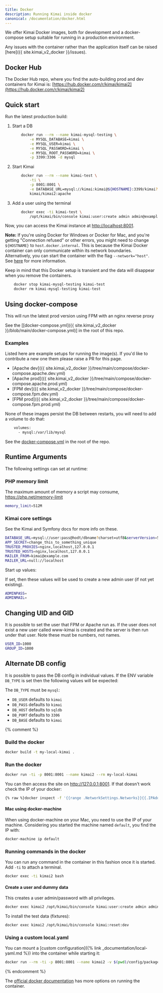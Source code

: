 ```yaml
---
title: Docker
description: Running Kimai inside docker
canonical: /documentation/docker.html
---
```


We offer Kimai Docker images, both for development and a docker-compose setup suitable for running in a production environment.

Any issues with the container rather than the application itself can be raised [here]({{ site.kimai_v2_docker }}/issues).

## Docker Hub

The Docker Hub repo, where you find the auto-building prod and dev containers for Kimai is: [https://hub.docker.com/r/kimai/kimai2](https://hub.docker.com/r/kimai/kimai2) 

## Quick start

Run the latest production build:

1. Start a DB

    ```bash
        docker run --rm --name kimai-mysql-testing \
            -e MYSQL_DATABASE=kimai \
            -e MYSQL_USER=kimai \
            -e MYSQL_PASSWORD=kimai \
            -e MYSQL_ROOT_PASSWORD=kimai \
            -p 3399:3306 -d mysql
    ```

2. Start Kimai

    ```bash
        docker run --rm --name kimai-test \
            -ti \
            -p 8001:8001 \
            -e DATABASE_URL=mysql://kimai:kimai@${HOSTNAME}:3399/kimai?charset=utf8&serverVersion=5.7 \
            kimai/kimai2:apache
    ```

3. Add a user using the terminal

    ```bash
        docker exec -ti kimai-test \
            /opt/kimai/bin/console kimai:user:create admin admin@example.com ROLE_SUPER_ADMIN
    ```

Now, you can access the Kimai instance at <http://localhost:8001>.

__Note:__
If you're using Docker for Windows or Docker for Mac, and you're getting "Connection refused" or other errors, you might need to change `${HOSTNAME}` to `host.docker.internal`.
This is because the Kimai Docker container can only communicate within its network boundaries. Alternatively, you can start the container with the flag `--network="host"`.
See [here](https://stackoverflow.com/questions/24319662/from-inside-of-a-docker-container-how-do-i-connect-to-the-localhost-of-the-mach) for more information.

Keep in mind that this Docker setup is transient and the data will disappear when you remove the containers.

```bash
    docker stop kimai-mysql-testing kimai-test
    docker rm kimai-mysql-testing kimai-test
```

## Using docker-compose

This will run the latest prod version using FPM with an nginx reverse proxy

See the [[docker-compose.yml]({{ site.kimai_v2_docker }}/blob/main/docker-compose.yml)] in the root of this repo.

### Examples

Listed here are example setups for running the image(s). If you'd like to contribute a new one them please raise a PR for this page.

* [Apache dev]({{ site.kimai_v2_docker }}/tree/main/compose/docker-compose.apache.dev.yml)
* [Apache prod]({{ site.kimai_v2_docker }}/tree/main/compose/docker-compose.apache.prod.yml)
* [FPM dev]({{ site.kimai_v2_docker }}/tree/main/compose/docker-compose.fpm.dev.yml)
* [FPM prod]({{ site.kimai_v2_docker }}/tree/main/compose/docker-compose.fpm.prod.yml)

None of these images persist the DB between restarts, you will need to add a volume to do that:
```dockerfile
    volumes:
      - mysql:/var/lib/mysql
```
See the [docker-compose.yml](../docker-compose.yml) in the root of the repo.


## Runtime Arguments

The following settings can set at runtime:

### PHP memory limit

The maximum amount of memory a script may consume, <https://php.net/memory-limit>

```bash
memory_limit=512M
```

### Kimai core settings

See the Kimai and Symfony docs for more info on these.

```bash
DATABASE_URL=mysql://user:pass@hodt/dbname?charset=utf8&serverVersion=5.7
APP_SECRET=change_this_to_something_unique
TRUSTED_PROXIES=nginx,localhost,127.0.0.1
TRUSTED_HOSTS=nginx,localhost,127.0.0.1
MAILER_FROM=kimai@example.com
MAILER_URL=null://localhost
```

Start up values:

If set, then these values will be used to create a new admin user (if not yet existing).

```bash
ADMINPASS=
ADMINMAIL=
```

## Changing UID and GID

It is possible to set the user that FPM or Apache run as. If the user does not exist a new user called www-kimai is created and the server is then run under that user. Note these must be numbers, not names.

```bash
USER_ID=1000
GROUP_ID=1000
```

## Alternate DB config

It is possible to pass the DB config in individual values. If the ENV variable ```DB_TYPE``` is set then the following values will be expected:

The ```DB_TYPE``` must be `mysql`:

* ```DB_USER``` defaults to ```kimai```
* ```DB_PASS``` defaults to ```kimai```
* ```DB_HOST``` defaults to ```sqldb```
* ```DB_PORT``` defaults to ```3306```
* ```DB_BASE``` defaults to ```kimai```

















{% comment %} 

### Build the docker

```bash
docker build -t my-local-kimai .
```

### Run the docker

```bash
docker run -ti -p 8001:8001 --name kimai2 --rm my-local-kimai
```

You can then access the site on http://127.0.0.1:8001. If that doesn't work check the IP of your docker:

```bash
{% raw %}docker inspect -f '{{range .NetworkSettings.Networks}}{{.IPAddress}}{{end}}' kimai2{% endraw %}
```

#### Mac using docker-machine

When using docker-machine on your Mac, you need to use the IP of your machine.
Considering you started the machine named `default`, you find the IP with:

```bash
docker-machine ip default
```

### Running commands in the docker

You can run any command in the container in this fashion once it is started.  Add `-ti` to attach a terminal.

```bash
docker exec -ti kimai2 bash
```

#### Create a user and dummy data

This creates a user admin/password with all privileges.
```bash
docker exec kimai2 /opt/kimai/bin/console kimai:user:create admin admin@example.com ROLE_SUPER_ADMIN password
```

To install the test data (fixtures):
```bash
docker exec kimai2 /opt/kimai/bin/console kimai:reset:dev
```

### Using a custom local.yaml

You can mount a [custom configuration]({% link _documentation/local-yaml.md %}) into the container while starting it:
```bash
docker run --rm -ti -p 8001:8001 --name kimai2 -v $(pwd)/config/packages/local.yaml:/opt/kimai/config/packages/local.yaml kimai/kimai2:dev
```

{% endcomment %}

The [official docker documentation](https://docs.docker.com/) has more options on running the container.
